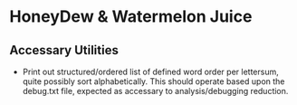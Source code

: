 # HoneyDew & Watermelon Juice


## **Accessary Utilities**
 - Print out structured/ordered list of defined word order per lettersum, quite possibly sort alphabetically.
		This should operate based upon the debug.txt file, expected as accessary to analysis/debugging reduction.